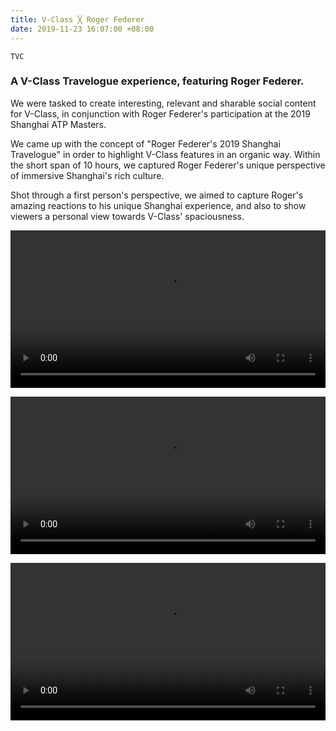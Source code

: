 ```yaml
---
title: V-Class ╳ Roger Federer
date: 2019-11-23 16:07:00 +08:00
---
```


`TVC`

<h3>A V-Class Travelogue experience, featuring Roger Federer.</h3>

<p>We were tasked to create interesting, relevant and sharable social content for V-Class, in conjunction with Roger Federer's participation at the 2019 Shanghai ATP Masters.</p>

<p>We came up with the concept of "Roger Federer's 2019 Shanghai Travelogue" in order to highlight V-Class features in an organic way. Within the short span of 10 hours, we captured Roger Federer's unique perspective of immersive Shanghai's rich culture.</p>

<p>Shot through a first person's perspective, we aimed to capture Roger's amazing reactions to his unique Shanghai experience, and also to show viewers a personal view towards V-Class' spaciousness.</p>

<p><video width="100%" preload="metadata" controls=""loop="">
  <source src="https://s3.amazonaws.com/kitmeng.com/img/2019-v-class-roger-federer/01_1.mp4" type="video/mp4">
  Your browser does not support HTML5 video.
</video></p>

<p><video width="100%" preload="metadata" controls=""loop="">
  <source src="https://s3.amazonaws.com/kitmeng.com/img/2019-v-class-roger-federer/02_1.mp4" type="video/mp4">
  Your browser does not support HTML5 video.
</video></p>

<p><video width="100%" preload="metadata" controls=""loop="">
  <source src="https://s3.amazonaws.com/kitmeng.com/img/2019-v-class-roger-federer/03_1.mp4" type="video/mp4">
  Your browser does not support HTML5 video.
</video></p>

<div class="whitespace"></div>